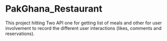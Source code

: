 # PakGhana_Restaurant
This project hitting Two API one for getting list of meals and other for user involvement to record the different user interactions (likes, comments and reservations).
